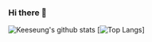 ### Hi there 👋

![Keeseung's github stats](https://github-readme-stats.vercel.app/api?username=mirrors89&&count_private=true&show_icons=true&hide_border=true)
[![Top Langs](https://github-readme-stats.vercel.app/api/top-langs/?username=mirrors89&layout=compact)]

<!--
**mirrors89/mirrors89** is a ✨ _special_ ✨ repository because its `README.md` (this file) appears on your GitHub profile.

Here are some ideas to get you started:

- 🔭 I’m currently working on ...
- 🌱 I’m currently learning ...
- 👯 I’m looking to collaborate on ...
- 🤔 I’m looking for help with ...
- 💬 Ask me about ...
- 📫 How to reach me: ...
- 😄 Pronouns: ...
- ⚡ Fun fact: ...
-->
